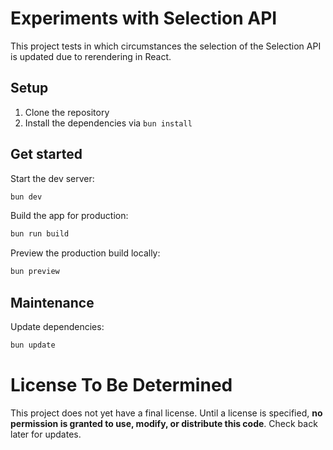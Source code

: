 # Experiments with Selection API

This project tests in which circumstances the selection of the Selection API is updated due to rerendering in React.

## Setup

1. Clone the repository
2. Install the dependencies via `bun install`

## Get started

Start the dev server:

```bash
bun dev
```

Build the app for production:

```bash
bun run build
```

Preview the production build locally:

```bash
bun preview
```

## Maintenance

Update dependencies:

```bash
bun update
```

# License To Be Determined

This project does not yet have a final license. Until a license is specified, **no permission is granted to use, modify, or distribute this code**. Check back later for updates.
